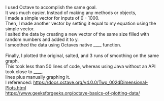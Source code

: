 I used Octave to accomplish the same goal. \
It was much easier. Instead of making any methods or objects, \
I made a simple vector for inputs of 0 - 1000. \
Then, I made another vector by setting it equal to my equation using the simple vector. \
I salted the data by creating a new vector of the same size filled with random numbers and added it to y. \
I smoothed the data using Octaves native ____ function. \
\
Finally, I plotted the original, salted, and 3 runs of smoothing on the same graph. \
This took less than 50 lines of code, whereas using Java without an API took close to ____. \
lines plus manually graphing it.
\
I referenced:
https://docs.octave.org/v4.0.0/Two_002dDimensional-Plots.html  \
https://www.geeksforgeeks.org/octave-basics-of-plotting-data/ 
